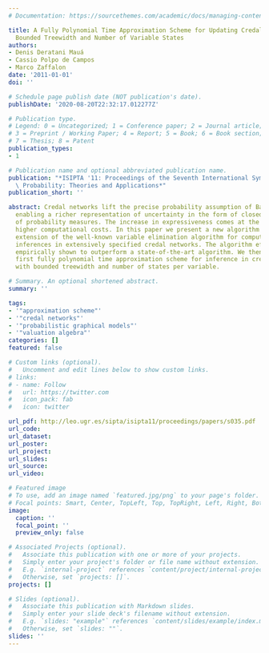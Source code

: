 ```yaml
---
# Documentation: https://sourcethemes.com/academic/docs/managing-content/

title: A Fully Polynomial Time Approximation Scheme for Updating Credal Networks of
  Bounded Treewidth and Number of Variable States
authors:
- Denis Deratani Mauá
- Cassio Polpo de Campos
- Marco Zaffalon
date: '2011-01-01'
doi: ''

# Schedule page publish date (NOT publication's date).
publishDate: '2020-08-20T22:32:17.012277Z'

# Publication type.
# Legend: 0 = Uncategorized; 1 = Conference paper; 2 = Journal article;
# 3 = Preprint / Working Paper; 4 = Report; 5 = Book; 6 = Book section;
# 7 = Thesis; 8 = Patent
publication_types:
- 1

# Publication name and optional abbreviated publication name.
publication: "*ISIPTA '11: Proceedings of the Seventh International Symposium on Imprecise\
  \ Probability: Theories and Applications*"
publication_short: ''

abstract: Credal networks lift the precise probability assumption of Bayesian networks,
  enabling a richer representation of uncertainty in the form of closed convex sets
  of probability measures. The increase in expressiveness comes at the expense of
  higher computational costs. In this paper we present a new algorithm which is an
  extension of the well-known variable elimination algorithm for computing posterior
  inferences in extensively specified credal networks. The algorithm efficiency is
  empirically shown to outperform a state-of-the-art algorithm. We then provide the
  first fully polynomial time approximation scheme for inference in credal networks
  with bounded treewidth and number of states per variable.

# Summary. An optional shortened abstract.
summary: ''

tags:
- '"approximation scheme"'
- '"credal networks"'
- '"probabilistic graphical models"'
- '"valuation algebra"'
categories: []
featured: false

# Custom links (optional).
#   Uncomment and edit lines below to show custom links.
# links:
# - name: Follow
#   url: https://twitter.com
#   icon_pack: fab
#   icon: twitter

url_pdf: http://leo.ugr.es/sipta/isipta11/proceedings/papers/s035.pdf
url_code:
url_dataset:
url_poster:
url_project:
url_slides:
url_source:
url_video:

# Featured image
# To use, add an image named `featured.jpg/png` to your page's folder. 
# Focal points: Smart, Center, TopLeft, Top, TopRight, Left, Right, BottomLeft, Bottom, BottomRight.
image:
  caption: ''
  focal_point: ''
  preview_only: false

# Associated Projects (optional).
#   Associate this publication with one or more of your projects.
#   Simply enter your project's folder or file name without extension.
#   E.g. `internal-project` references `content/project/internal-project/index.md`.
#   Otherwise, set `projects: []`.
projects: []

# Slides (optional).
#   Associate this publication with Markdown slides.
#   Simply enter your slide deck's filename without extension.
#   E.g. `slides: "example"` references `content/slides/example/index.md`.
#   Otherwise, set `slides: ""`.
slides: ''
---
```

